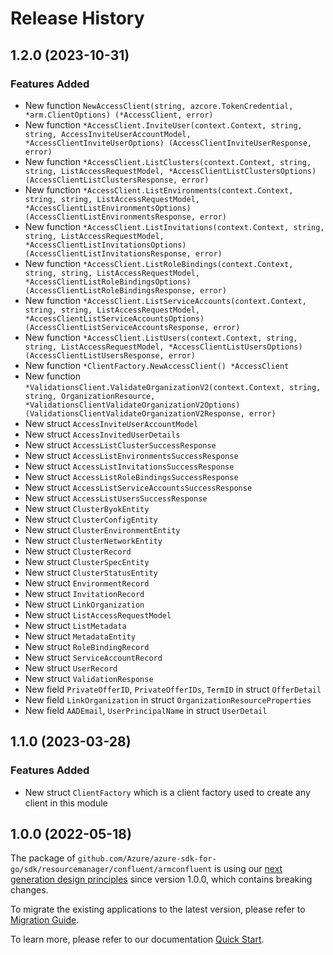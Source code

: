 # Release History

## 1.2.0 (2023-10-31)
### Features Added

- New function `NewAccessClient(string, azcore.TokenCredential, *arm.ClientOptions) (*AccessClient, error)`
- New function `*AccessClient.InviteUser(context.Context, string, string, AccessInviteUserAccountModel, *AccessClientInviteUserOptions) (AccessClientInviteUserResponse, error)`
- New function `*AccessClient.ListClusters(context.Context, string, string, ListAccessRequestModel, *AccessClientListClustersOptions) (AccessClientListClustersResponse, error)`
- New function `*AccessClient.ListEnvironments(context.Context, string, string, ListAccessRequestModel, *AccessClientListEnvironmentsOptions) (AccessClientListEnvironmentsResponse, error)`
- New function `*AccessClient.ListInvitations(context.Context, string, string, ListAccessRequestModel, *AccessClientListInvitationsOptions) (AccessClientListInvitationsResponse, error)`
- New function `*AccessClient.ListRoleBindings(context.Context, string, string, ListAccessRequestModel, *AccessClientListRoleBindingsOptions) (AccessClientListRoleBindingsResponse, error)`
- New function `*AccessClient.ListServiceAccounts(context.Context, string, string, ListAccessRequestModel, *AccessClientListServiceAccountsOptions) (AccessClientListServiceAccountsResponse, error)`
- New function `*AccessClient.ListUsers(context.Context, string, string, ListAccessRequestModel, *AccessClientListUsersOptions) (AccessClientListUsersResponse, error)`
- New function `*ClientFactory.NewAccessClient() *AccessClient`
- New function `*ValidationsClient.ValidateOrganizationV2(context.Context, string, string, OrganizationResource, *ValidationsClientValidateOrganizationV2Options) (ValidationsClientValidateOrganizationV2Response, error)`
- New struct `AccessInviteUserAccountModel`
- New struct `AccessInvitedUserDetails`
- New struct `AccessListClusterSuccessResponse`
- New struct `AccessListEnvironmentsSuccessResponse`
- New struct `AccessListInvitationsSuccessResponse`
- New struct `AccessListRoleBindingsSuccessResponse`
- New struct `AccessListServiceAccountsSuccessResponse`
- New struct `AccessListUsersSuccessResponse`
- New struct `ClusterByokEntity`
- New struct `ClusterConfigEntity`
- New struct `ClusterEnvironmentEntity`
- New struct `ClusterNetworkEntity`
- New struct `ClusterRecord`
- New struct `ClusterSpecEntity`
- New struct `ClusterStatusEntity`
- New struct `EnvironmentRecord`
- New struct `InvitationRecord`
- New struct `LinkOrganization`
- New struct `ListAccessRequestModel`
- New struct `ListMetadata`
- New struct `MetadataEntity`
- New struct `RoleBindingRecord`
- New struct `ServiceAccountRecord`
- New struct `UserRecord`
- New struct `ValidationResponse`
- New field `PrivateOfferID`, `PrivateOfferIDs`, `TermID` in struct `OfferDetail`
- New field `LinkOrganization` in struct `OrganizationResourceProperties`
- New field `AADEmail`, `UserPrincipalName` in struct `UserDetail`


## 1.1.0 (2023-03-28)
### Features Added

- New struct `ClientFactory` which is a client factory used to create any client in this module


## 1.0.0 (2022-05-18)

The package of `github.com/Azure/azure-sdk-for-go/sdk/resourcemanager/confluent/armconfluent` is using our [next generation design principles](https://azure.github.io/azure-sdk/general_introduction.html) since version 1.0.0, which contains breaking changes.

To migrate the existing applications to the latest version, please refer to [Migration Guide](https://aka.ms/azsdk/go/mgmt/migration).

To learn more, please refer to our documentation [Quick Start](https://aka.ms/azsdk/go/mgmt).
